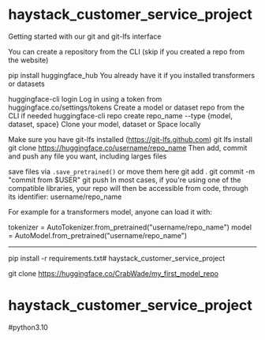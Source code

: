# haystack_customer_service_project
Getting started with our git and git-lfs interface

You can create a repository from the CLI (skip if you created a repo from the website)

pip install huggingface_hub
You already have it if you installed transformers or datasets

huggingface-cli login
Log in using a token from huggingface.co/settings/tokens
Create a model or dataset repo from the CLI if needed
huggingface-cli repo create repo_name --type {model, dataset, space}
Clone your model, dataset or Space locally

Make sure you have git-lfs installed
(https://git-lfs.github.com)
git lfs install
git clone https://huggingface.co/username/repo_name
Then add, commit and push any file you want, including larges files

save files via `.save_pretrained()` or move them here
git add .
git commit -m "commit from $USER"
git push
In most cases, if you're using one of the compatible libraries, your repo will then be accessible from code, through its identifier: username/repo_name

For example for a transformers model, anyone can load it with:

tokenizer = AutoTokenizer.from_pretrained("username/repo_name")
model = AutoModel.from_pretrained("username/repo_name")


---
pip install -r requirements.txt# haystack_customer_service_project


git clone https://huggingface.co/CrabWade/my_first_model_repo
# haystack_customer_service_project

#python3.10